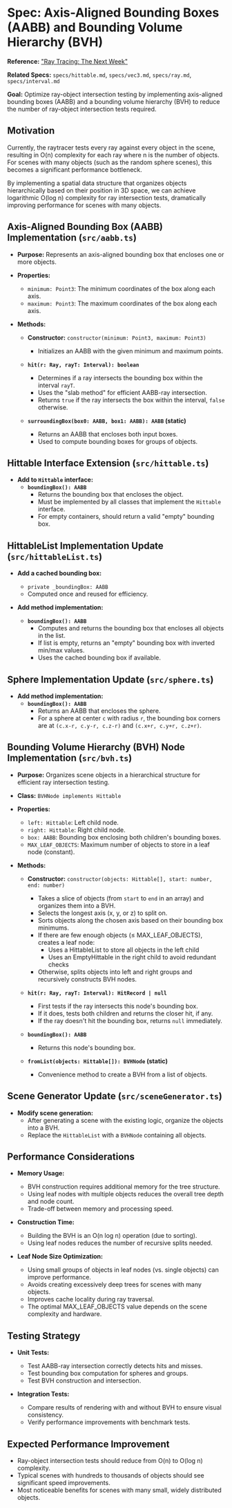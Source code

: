 # Spec: Axis-Aligned Bounding Boxes (AABB) and Bounding Volume Hierarchy (BVH)

**Reference:** ["Ray Tracing: The Next Week"](https://raytracing.github.io/books/RayTracingTheNextWeek.html)

**Related Specs:** `specs/hittable.md`, `specs/vec3.md`, `specs/ray.md`, `specs/interval.md`

**Goal:** Optimize ray-object intersection testing by implementing axis-aligned bounding boxes (AABB) and a bounding volume hierarchy (BVH) to reduce the number of ray-object intersection tests required.

## Motivation

Currently, the raytracer tests every ray against every object in the scene, resulting in O(n) complexity for each ray where n is the number of objects. For scenes with many objects (such as the random sphere scenes), this becomes a significant performance bottleneck.

By implementing a spatial data structure that organizes objects hierarchically based on their position in 3D space, we can achieve logarithmic O(log n) complexity for ray intersection tests, dramatically improving performance for scenes with many objects.

## Axis-Aligned Bounding Box (AABB) Implementation (`src/aabb.ts`)

* **Purpose:** Represents an axis-aligned bounding box that encloses one or more objects.
* **Properties:**
  * `minimum: Point3`: The minimum coordinates of the box along each axis.
  * `maximum: Point3`: The maximum coordinates of the box along each axis.

* **Methods:**
  * **Constructor:** `constructor(minimum: Point3, maximum: Point3)`
    * Initializes an AABB with the given minimum and maximum points.
  
  * **`hit(r: Ray, rayT: Interval): boolean`**
    * Determines if a ray intersects the bounding box within the interval `rayT`.
    * Uses the "slab method" for efficient AABB-ray intersection.
    * Returns `true` if the ray intersects the box within the interval, `false` otherwise.
  
  * **`surroundingBox(box0: AABB, box1: AABB): AABB` (static)**
    * Returns an AABB that encloses both input boxes.
    * Used to compute bounding boxes for groups of objects.

## Hittable Interface Extension (`src/hittable.ts`)

* **Add to `Hittable` interface:**
  * **`boundingBox(): AABB`**
    * Returns the bounding box that encloses the object.
    * Must be implemented by all classes that implement the `Hittable` interface.
    * For empty containers, should return a valid "empty" bounding box.

## HittableList Implementation Update (`src/hittableList.ts`)

* **Add a cached bounding box:**
  * `private _boundingBox: AABB`
  * Computed once and reused for efficiency.

* **Add method implementation:**
  * **`boundingBox(): AABB`**
    * Computes and returns the bounding box that encloses all objects in the list.
    * If list is empty, returns an "empty" bounding box with inverted min/max values.
    * Uses the cached bounding box if available.

## Sphere Implementation Update (`src/sphere.ts`)

* **Add method implementation:**
  * **`boundingBox(): AABB`**
    * Returns an AABB that encloses the sphere.
    * For a sphere at center `c` with radius `r`, the bounding box corners are at `(c.x-r, c.y-r, c.z-r)` and `(c.x+r, c.y+r, c.z+r)`.

## Bounding Volume Hierarchy (BVH) Node Implementation (`src/bvh.ts`)

* **Purpose:** Organizes scene objects in a hierarchical structure for efficient ray intersection testing.
* **Class:** `BVHNode implements Hittable`
* **Properties:**
  * `left: Hittable`: Left child node.
  * `right: Hittable`: Right child node.
  * `box: AABB`: Bounding box enclosing both children's bounding boxes.
  * `MAX_LEAF_OBJECTS`: Maximum number of objects to store in a leaf node (constant).

* **Methods:**
  * **Constructor:** `constructor(objects: Hittable[], start: number, end: number)`
    * Takes a slice of objects (from `start` to `end` in an array) and organizes them into a BVH.
    * Selects the longest axis (x, y, or z) to split on.
    * Sorts objects along the chosen axis based on their bounding box minimums.
    * If there are few enough objects (≤ MAX_LEAF_OBJECTS), creates a leaf node:
      * Uses a HittableList to store all objects in the left child
      * Uses an EmptyHittable in the right child to avoid redundant checks
    * Otherwise, splits objects into left and right groups and recursively constructs BVH nodes.
  
  * **`hit(r: Ray, rayT: Interval): HitRecord | null`**
    * First tests if the ray intersects this node's bounding box.
    * If it does, tests both children and returns the closer hit, if any.
    * If the ray doesn't hit the bounding box, returns `null` immediately.
  
  * **`boundingBox(): AABB`**
    * Returns this node's bounding box.
  
  * **`fromList(objects: Hittable[]): BVHNode` (static)**
    * Convenience method to create a BVH from a list of objects.

## Scene Generator Update (`src/sceneGenerator.ts`)

* **Modify scene generation:**
  * After generating a scene with the existing logic, organize the objects into a BVH.
  * Replace the `HittableList` with a `BVHNode` containing all objects.

## Performance Considerations

* **Memory Usage:**
  * BVH construction requires additional memory for the tree structure.
  * Using leaf nodes with multiple objects reduces the overall tree depth and node count.
  * Trade-off between memory and processing speed.

* **Construction Time:**
  * Building the BVH is an O(n log n) operation (due to sorting).
  * Using leaf nodes reduces the number of recursive splits needed.

* **Leaf Node Size Optimization:**
  * Using small groups of objects in leaf nodes (vs. single objects) can improve performance.
  * Avoids creating excessively deep trees for scenes with many objects.
  * Improves cache locality during ray traversal.
  * The optimal MAX_LEAF_OBJECTS value depends on the scene complexity and hardware.

## Testing Strategy

* **Unit Tests:**
  * Test AABB-ray intersection correctly detects hits and misses.
  * Test bounding box computation for spheres and groups.
  * Test BVH construction and intersection.

* **Integration Tests:**
  * Compare results of rendering with and without BVH to ensure visual consistency.
  * Verify performance improvements with benchmark tests.

## Expected Performance Improvement

* Ray-object intersection tests should reduce from O(n) to O(log n) complexity.
* Typical scenes with hundreds to thousands of objects should see significant speed improvements.
* Most noticeable benefits for scenes with many small, widely distributed objects.
